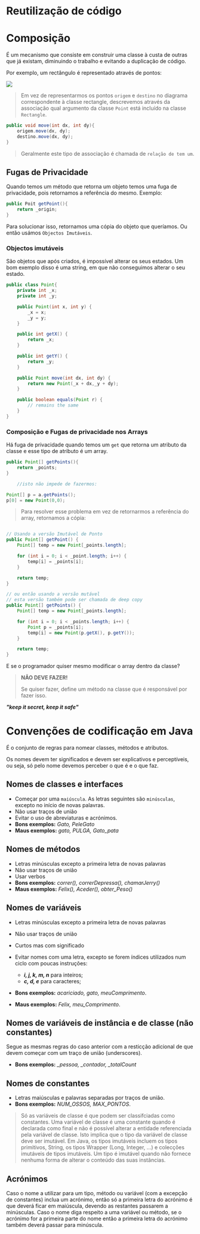 
# Reutilização de código

# Composição
É um mecanismo que consiste em construir uma classe à custa de outras que já existam, diminuindo o trabalho e evitando a duplicação de código.

Por exemplo, um rectângulo é representado através de pontos:

![](images/Point_Rectangle%20-%2005.png)

> Em vez de representarmos os pontos `origem` e `destino` no diagrama correspondente à classe rectangle, descrevemos através da associação qual argumento da classe `Point` está incluído na classe `Rectangle`.

```java
public void move(int dx, int dy){
	origem.move(dx, dy);
	destino.move(dx, dy);
}
```

> Geralmente este tipo de associação é chamada de `relação de tem um`.

## Fugas de Privacidade

Quando temos um método que retorna um objeto temos uma fuga de privacidade, pois retornamos a referência do mesmo. Exemplo:

```java
public Poit getPoint(){
	return _origin;
}
```

Para solucionar isso, retornamos uma cópia do objeto que queríamos. Ou então usámos `Objectos Imutáveis`.

### Objectos imutáveis

São objetos que após criados, é impossível alterar os seus estados. Um bom exemplo disso é uma string, em que não conseguimos alterar o seu estado.

```java
public class Point{
    private int _x;
    private int _y;

    public Point(int x, int y) {
        _x = x;
        _y = y;
    }

    public int getX() {
        return _x;
    }

    public int getY() {
        return _y;
    }

    public Point move(int dx, int dy) {
        return new Point(_x + dx,_y + dy);
    }

    public boolean equals(Point r) {
        // remains the same
    }
}
```

### Composição e Fugas de privacidade nos Arrays

Há fuga de privacidade quando temos um `get` que retorna um atributo da classe e esse tipo de atributo é um array.

```java
public Point[] getPoints(){
    return _points;
}

    //isto não impede de fazermos:

Point[] p = a.getPoints();
p[0] = new Point(0,0);
```

> Para resolver esse problema em vez de retornarmos a referência do array, retornamos a cópia:

```java

// Usando a versão Imutável de Ponto
public Point[] getPoint() {
    Point[] temp = new Point[_points.length];

    for (int i = 0; i < _point.length; i++) {
        temp[i] = _points[i];
    }

    return temp;
} 

// ou então usando a versão mutável
// esta versão também pode ser chamada de deep copy
public Point[] getPoints() {
    Point[] temp = new Point[_points.length];

    for (int i = 0; i < _points.length; i++) {
        Point p = _points[i];
        temp[i] = new Point(p.getX(), p.getY());
    }

    return temp;
}
```

E se o programador quiser mesmo modificar o array dentro da classe?

> **NÃO DEVE FAZER!** 
> 
> Se quiser fazer, define um método na classe que é responsável por fazer isso.


***"keep it secret, keep it safe"***


# Convenções de codificação em Java

É o conjunto de regras para nomear classes, métodos e atributos.

Os nomes devem ter significados e devem ser explicativos e perceptíveis, ou seja, só pelo nome devemos perceber o que é e o que faz.

## Nomes de classes e interfaces

- Começar por uma `maiúscula`. As letras seguintes são `minúsculas`, excepto no início de novas palavras.
- Não usar traços de união
- Evitar o uso de abreviaturas e acrónimos.
- **Bons exemplos:** *Gato, PeleGato*
- **Maus exemplos:** *gato, PULGA, Gato_pata*

## Nomes de métodos

- Letras minúsculas excepto a primeira letra de novas palavras
- Não usar traços de união
- Usar verbos
- **Bons exemplos:** *correr(), correrDepressa(), chamarJerry()*
- **Maus exemplos:** *Felix(), Aceder(), obter_Peso()*

## Nomes de variáveis

- Letras minúsculas excepto a primeira letra de novas palavras
- Não usar traços de união
- Curtos mas com significado
- Evitar nomes com uma letra, excepto se forem índices utilizados num ciclo com poucas instruções:

    - ***i, j, k, m, n*** para inteiros;
    - ***c, d, e*** para caracteres;
- **Bons exemplos:** *acariciado, gato, meuComprimento*.
- **Maus exemplos:** *Felix, meu_Comprimento*.

## Nomes de variáveis de instância e de classe (não constantes)

Segue as mesmas regras do caso anterior com a resticção adicional de que devem  começar com um traço de união (underscores).

- **Bons exemplos:** *_pessoa, _contador, _totalCount*

## Nomes de constantes
- Letras maiúsculas e palavras separadas por traços de união.
- **Bons exemplos:** *NUM_OSSOS, MAX_PONTOS*.

> Só as variáveis de classe é que podem ser classifciadas como constantes. Uma variável de classe é uma constante quando é declarada como final e não é possível alterar a entidade referenciada pela variável de classe. Isto implica que o tipo da variável de classe deve ser imutável. Em Java, os tipos imutáveis incluem os tipos primitivos, String, os tipos Wrapper (Long, Integer, ...) e colecções imutáveis de tipos imutáveis. Um tipo é imutável quando não fornece nenhuma forma de alterar o conteúdo das suas instâncias.


## Acrónimos
Caso o nome a utilizar para um tipo, método ou variável (com a excepção de constantes) inclua um acrónimo, então só a primeira letra do acrónimo é que deverá ficar em maiúscula, devendo as restantes passarem a minúsculas. Caso o nome diga respeito a uma variável ou método, se o acrónimo for a primeira parte do nome então a primeira letra do acrónimo também deverá passar para minúscula.





